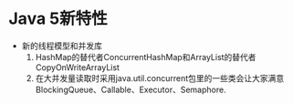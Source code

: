 # Java 5新特性

- 新的线程模型和并发库
    1. HashMap的替代者ConcurrentHashMap和ArrayList的替代者CopyOnWriteArrayList
    2. 在大并发量读取时采用java.util.concurrent包里的一些类会让大家满意BlockingQueue、Callable、Executor、Semaphore.